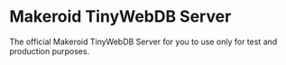 # Makeroid TinyWebDB Server
The official Makeroid TinyWebDB Server for you to use only for test and production purposes.
